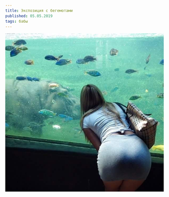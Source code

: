 ```yaml
---
title: Экспозиция с бегемотами
published: 05.05.2019
tags: бабы
---
```


![](/content/145375769416125169.jpg)

